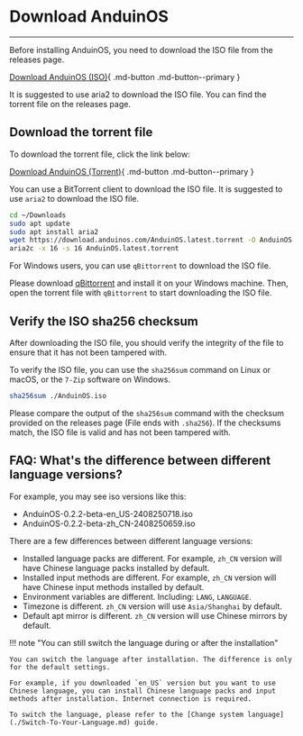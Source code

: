 # Download AnduinOS

---

Before installing AnduinOS, you need to download the ISO file from the releases page.

[Download AnduinOS (ISO)](https://download.anduinos.com/){ .md-button .md-button--primary }

It is suggested to use aria2 to download the ISO file. You can find the torrent file on the releases page.

## Download the torrent file

<!-- https://download.anduinos.com/AnduinOS.latest.torrent -->

To download the torrent file, click the link below:

[Download AnduinOS (Torrent)](https://download.anduinos.com/AnduinOS.latest.torrent){ .md-button .md-button--primary }

You can use a BitTorrent client to download the ISO file. It is suggested to use `aria2` to download the ISO file.

```bash title="Download ISO file using aria2"
cd ~/Downloads
sudo apt update
sudo apt install aria2
wget https://download.anduinos.com/AnduinOS.latest.torrent -O AnduinOS.latest.torrent
aria2c -x 16 -s 16 AnduinOS.latest.torrent
```

For Windows users, you can use `qBittorrent` to download the ISO file.

Please download [qBittorrent](https://www.qbittorrent.org/download.php) and install it on your Windows machine. Then, open the torrent file with `qBittorrent` to start downloading the ISO file.

## Verify the ISO sha256 checksum

After downloading the ISO file, you should verify the integrity of the file to ensure that it has not been tampered with.

To verify the ISO file, you can use the `sha256sum` command on Linux or macOS, or the `7-Zip` software on Windows.

```bash title="Verify ISO file"
sha256sum ./AnduinOS.iso
```

Please compare the output of the `sha256sum` command with the checksum provided on the releases page (File ends with `.sha256`). If the checksums match, the ISO file is valid and has not been tampered with.

## FAQ: What's the difference between different language versions?

For example, you may see iso versions like this:

* AnduinOS-0.2.2-beta-en_US-2408250718.iso
* AnduinOS-0.2.2-beta-zh_CN-2408250659.iso

There are a few differences between different language versions:

* Installed language packs are different. For example, `zh_CN` version will have Chinese language packs installed by default.
* Installed input methods are different. For example, `zh_CN` version will have Chinese input methods installed by default.
* Environment variables are different. Including: `LANG`, `LANGUAGE`.
* Timezone is different. `zh_CN` version will use `Asia/Shanghai` by default.
* Default apt mirror is different. `zh_CN` version will use Chinese mirrors by default.

!!! note "You can still switch the language during or after the installation"

    You can switch the language after installation. The difference is only for the default settings.

    For example, if you downloaded `en_US` version but you want to use Chinese language, you can install Chinese language packs and input methods after installation. Internet connection is required.

    To switch the language, please refer to the [Change system language](./Switch-To-Your-Language.md) guide.